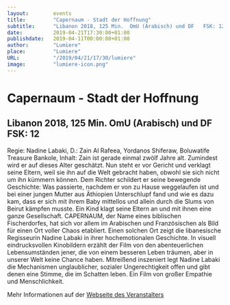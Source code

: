 ```yaml
---
layout:        events
title:         "Capernaum - Stadt der Hoffnung"
subtitle:      "Libanon 2018, 125 Min.  OmU (Arabisch) und DF   FSK: 12"
date:          2019-04-21T17:30:00+01:00
publishdate:   2019-04-11T00:00:00+01:00
author:        "Lumiere"
place:         "Lumiere"
URL:           "/2019/04/21/17/30/lumiere"
image:         "lumiere-icon.png"
---
```


Capernaum - Stadt der Hoffnung
===========

Libanon 2018, 125 Min.  OmU (Arabisch) und DF   FSK: 12
-----------

Regie: Nadine Labaki, D.: Zain Al Rafeea, Yordanos Shiferaw, Boluwatife Treasure Bankole, Inhalt: Zain ist gerade einmal zwölf Jahre alt. Zumindest wird er auf dieses Alter geschätzt. Nun steht er vor Gericht und verklagt seine Eltern, weil sie ihn auf die Welt gebracht haben, obwohl sie sich nicht um ihn kümmern können. Dem Richter schildert er seine bewegende Geschichte: Was passierte, nachdem er von zu Hause weggelaufen ist und bei einer jungen Mutter aus Äthiopien Unterschlupf fand und wie es dazu kam, dass er sich mit ihrem Baby mittellos und allein durch die Slums von Beirut kämpfen musste. Ein Kind klagt seine Eltern an und mit ihnen eine ganze Gesellschaft. CAPERNAUM, der Name eines biblischen Fischerdorfes, hat sich vor allem im Arabischen und Französischen als Bild für einen Ort voller Chaos etabliert. Einen solchen Ort zeigt die libanesische Regisseurin Nadine Labaki in ihrer hochemotionalen Geschichte. In visuell eindrucksvollen Kinobildern erzählt der Film von den abenteuerlichen Lebensumständen jener, die von einem besseren Leben träumen, aber in unserer Welt keine Chance haben. Mitreißend inszeniert legt Nadine Labaki die Mechanismen unglaublicher, sozialer Ungerechtigkeit offen und gibt denen eine Stimme, die im Schatten leben. Ein Film von großer Empathie und Menschlichkeit.

Mehr Informationen auf der [Webseite des Veranstalters](http://www.lumiere.de/19/04/capernaum.htm)
